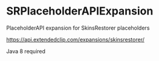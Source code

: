 # SRPlaceholderAPIExpansion
PlaceholderAPI expansion for SkinsRestorer placeholders 

https://api.extendedclip.com/expansions/skinsrestorer/

Java 8 required
